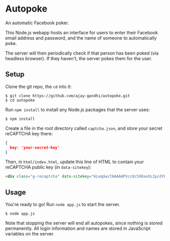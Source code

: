 Autopoke
========

An automatic Facebook poker.

This Node.js webapp hosts an interface for users to enter their Facebook email
address and password, and the name of someone to automatically poke.

The server will then periodically check if that person has been poked (via
headless browser). If they haven't, the server pokes them for the user.

## Setup

Clone the git repo, the `cd` into it:

    $ git clone https://github.com/ajay-gandhi/autopoke.git
    $ cd autopoke

Run `npm install` to install any Node.js packages that the server uses:

    $ npm install

Create a file in the root directory called `captcha.json`, and store your
secret reCAPTCHA key there:

```json
{
  key: 'your-secret-key'
}
```

Then, in `html/index.html`, update this line of HTML to contain your reCAPTCHA
public key (in `data-sitekey`):

```html
<div class="g-recaptcha" data-sitekey="6LeqUwsTAAAAAPVccUcS9OaxhLIpcdYPtr50Im3t"></div><br />
```

## Usage

You're ready to go! Run `node app.js` to start the server.

    $ node app.js

Note that stopping the server will end all autopokes, since nothing is stored
permanently. All login information and names are stored in JavaScript variables
on the server.
